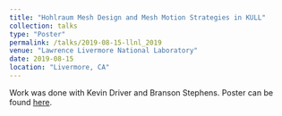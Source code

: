 ```yaml
---
title: "Hohlraum Mesh Design and Mesh Motion Strategies in KULL"
collection: talks
type: "Poster"
permalink: /talks/2019-08-15-llnl_2019
venue: "Lawrence Livermore National Laboratory"
date: 2019-08-15
location: "Livermore, CA"
---
```


Work was done with Kevin Driver and Branson Stephens. Poster can be found [here](https://aaronmlarsen.github.io/files/kull.pdf).

